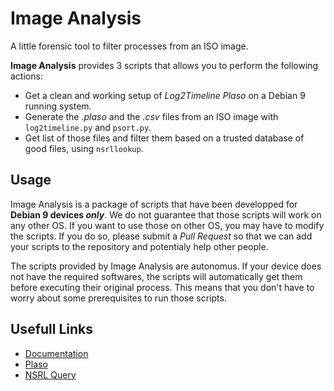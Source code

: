 # Image Analysis
A little forensic tool to filter processes from an ISO image.

**Image Analysis** provides 3 scripts that allows you to perform the following actions:
- Get a clean and working setup of *Log2Timeline Plaso* on a Debian 9 running system.
- Generate the *.plaso* and the *.csv* files from an ISO image with `log2timeline.py` and `psort.py`.
- Get list of those files and filter them based on a trusted database of good files, using `nsrllookup`.

Usage
-
Image Analysis is a package of scripts that have been developped for **Debian 9 devices *only***. We do not guarantee that those scripts will work on any other OS. If you want to use those on other OS, you may have to modify the scripts. If you do so, please submit a *Pull Request* so that we can add your scripts to the repository and potentialy help other people.

The scripts provided by Image Analysis are autonomus. If your device does not have the required softwares, the scripts will automatically get them before executing their original process. This means that you don't have to worry about some prerequisites to run those scripts.

Usefull Links
-

- [Documentation](https://github.com/Lyro1/image_analysis/wiki)
- [Plaso](https://github.com/log2timeline/plaso)
- [NSRL Query](https://www.nist.gov/itl/ssd/software-quality-group/nsrl-download/rds-query-tools)
